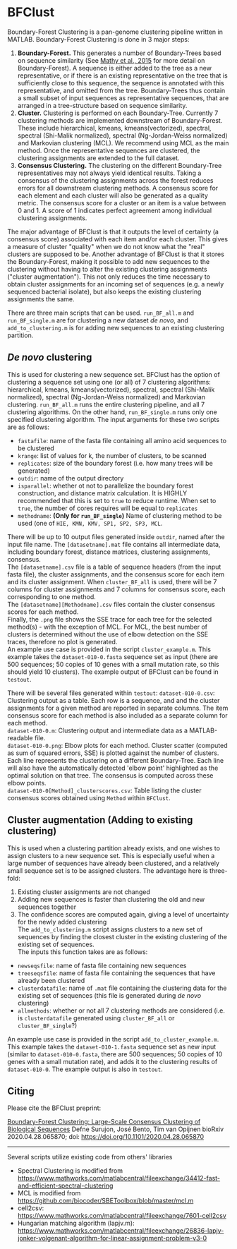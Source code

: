 # BFClust

Boundary-Forest Clustering is a pan-genome clustering pipeline written in MATLAB. Boundary-Forest Clustering is done in 3 major steps:    
1. **Boundary-Forest.** This generates a number of Boundary-Trees based on sequence similarity (See [Mathy et al., 2015](https://arxiv.org/abs/1505.02867) for more detail on Boundary-Forest). A sequence is either added to the tree as a new representative, or if there is an existing representative on the tree that is sufficiently close to this sequence, the sequence is annotated with this representative, and omitted from the tree. Boundary-Trees thus contain a small subset of input sequences as representative sequences, that are arranged in a tree-structure based on sequence similarity.
2. **Cluster.** Clustering is performed on each Boundary-Tree. Currently 7 clustering methods are implemented downstream of Boundary-Forest. These include hierarchical, kmeans, kmeans(vectorized), spectral, spectral (Shi-Malik normalized), spectral (Ng-Jordan-Weiss normalized) and Markovian clustering (MCL). We recommend using MCL as the main method. Once the representative sequences are clustered, the clustering assignments are extended to the full dataset. 
3. **Consensus Clustering.** The clustering on the different Boundary-Tree representatives may not always yield identical results. Taking a consensus of the clustering assignments across the forest reduces errors for all downstream clustering methods. A consensus score for each element and each cluster will also be generated as a quality metric. The consensus score for a cluster or an item is a value between 0 and 1. A score of 1 indicates perfect agreement among individual clustering assignments.      

The major advantage of BFClust is that it outputs the level of certainty (a consensus score) associated with each item and/or each cluster. This gives a measure of cluster "quality" when we do not know what the "real" clusters are supposed to be. Another advantage of BFClust is that it stores the Boundary-Forest, making it possible to add new sequences to the clustering without having to alter the existing clustering assignments ("cluster augmentation"). This not only reduces the time necessary to obtain cluster assignments for an incoming set of sequences (e.g. a newly sequenced bacterial isolate), but also keeps the existing clustering assignments the same.    
    
There are three main scripts that can be used. ```run_BF_all.m``` and ```run_BF_single.m``` are for clustering a new dataset *de novo*, and ```add_to_clustering.m``` is for adding new sequences to an existing clustering partition. 

## *De novo* clustering
This is used for clustering a new sequence set. BFClust has the option of clustering a sequence set using one (or all) of 7 clustering algorithms: hierarchical, kmeans, kmeans(vectorized), spectral, spectral (Shi-Malik normalized), spectral (Ng-Jordan-Weiss normalized) and Markovian clustering. ```run_BF_all.m``` runs the entire clustering pipeline, and all 7 clustering algorithms. On the other hand, ```run_BF_single.m``` runs only one specified clustering algorithm. The input arguments for these two scripts are as follows:    
* ```fastafile```: name of the fasta file containing all amino acid sequences to be clustered
* ```krange```: list of values for k, the number of clusters, to be scanned
* ```replicates```: size of the boundary forest (i.e. how many trees will be generated)
* ```outdir```: name of the output directory
* ```isparallel```: whether ot not to parallelize the boundary forest construction, and distance matrix calculation. It is HIGHLY recommended that this is set to ```true``` to reduce runtime. When set to ```true```, the number of cores requires will be equal to ```replicates``` 
* ```methodname```: **(Only for ```run_BF_single```)** Name of clustering method to be used (one of ```HIE, KMN, KMV, SP1, SP2, SP3, MCL```.     
    
    
There will be up to 10 output files generated inside ```outdir```, named after the input file name. The ```[datasetname].mat``` file contains all intermediate data, including boundary forest, distance matrices, clustering assignments, consensus.     
The ```[datasetname].csv``` file is a table of sequence headers (from the input fasta file), the cluster assignments, and the consensus score for each item and its cluster assignment. When ```cluster_BF_all``` is used, there will be 7 columns for cluster assignments and 7 columns for consensus score, each corresponding to one method.     
The ```[datasetname][Methodname].csv``` files contain the cluster consensus scores for each method.     
Finally, the ```.png``` file shows the SSE trace for each tree for the selected method(s) - with the exception of MCL. For MCL, the best number of clusters is determined without the use of elbow detection on the SSE traces, therefore no plot is generated.     
An example use case is provided in the script ```cluster_example.m```. This example takes the  ```dataset-010-0.fasta``` sequence set as input (there are 500 sequences; 50 copies of 10 genes with a small mutation rate, so this should yield 10 clusters). The example output of BFClust can be found in ```testout```. 
    
There will be several files generated within ```testout```: 
`dataset-010-0.csv`: Clustering output as a table. Each row is a sequence, and and the cluster assignments for a given method are reported in separate columns. The item consensus score for each method is also included as a separate column for each method.     
`dataset-010-0.m`: Clustering output and intermediate data as a MATLAB-readable file.     
`dataset-010-0.png`: Elbow plots for each method. Cluster scatter (computed as sum of squared errors, SSE) is plotted against the number of clusters. Each line represents the clustering on a different Boundary-Tree. Each line will also have the automatically detected 'elbow point' highlighted as the optimal solution on that tree. The consensus is computed across these elbow points.     
`dataset-010-0[Method]_clusterscores.csv`: Table listing the cluster consensus scores obtained using `Method` within `BFClust`.    

## Cluster augmentation (Adding to existing clustering)
This is used when a clustering partition already exists, and one wishes to assign clusters to a new sequence set. This is especially useful when a large number of sequences have already been clustered, and a relatively small sequence set is to be assigned clusters. The advantage here is three-fold:     
1. Existing cluster assignments are not changed
2. Adding new sequences is faster than clustering the old and new sequences together    
3. The confidence scores are computed again, giving a level of uncertainty for the newly added clustering      
The ```add_to_clustering.m``` script assigns clusters to a new set of sequences by finding the closest cluster in the existing clustering of the existing set of sequences.     
The inputs this function takes are as follows:    
* ```newseqsfile```: name of fasta file containing new sequences
* ```treeseqsfile```: name of fasta file containing the sequences that have already been clustered
* ```clusterdatafile```: name of ```.mat``` file containing the clustering data for the existing set of sequences (this file is generated during *de novo* clustering)
* ```allmethods```: whether or not all 7 clustering methods are considered (i.e. is ```clusterdatafile``` generated using ```cluster_BF_all``` or ```cluster_BF_single```?)    
    
An example use case is provided in the script ```add_to_cluster_example.m```. This example takes the  ```dataset-010-1.fasta``` sequence set as new input (similar to ```dataset-010-0.fasta```, there are 500 sequences; 50 copies of 10 genes with a small mutation rate), and adds it to the clustering results of ```dataset-010-0```. The example output is also in ```testout```. 
    
## Citing
Please cite the BFClust preprint:     
    
[Boundary-Forest Clustering: Large-Scale Consensus Clustering of Biological Sequences](https://www.biorxiv.org/content/10.1101/2020.04.28.065870v1)
Defne Surujon, José Bento, Tim van Opijnen
bioRxiv 2020.04.28.065870; doi: https://doi.org/10.1101/2020.04.28.065870

-----------------
Several scripts utilize existing code from others' libraries    
* Spectral Clustering is modified from https://www.mathworks.com/matlabcentral/fileexchange/34412-fast-and-efficient-spectral-clustering
* MCL is modified from https://github.com/biocoder/SBEToolbox/blob/master/mcl.m
* cell2csv: https://www.mathworks.com/matlabcentral/fileexchange/7601-cell2csv
* Hungarian matching algorithm (lapjv.m): https://www.mathworks.com/matlabcentral/fileexchange/26836-lapjv-jonker-volgenant-algorithm-for-linear-assignment-problem-v3-0
